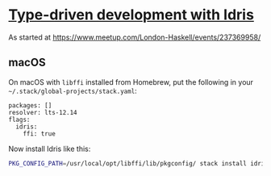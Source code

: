 # [Type-driven development with Idris](https://www.manning.com/books/type-driven-development-with-idris)

As started at <https://www.meetup.com/London-Haskell/events/237369958/>

## macOS

On macOS with `libffi` installed from Homebrew, put the following in
your `~/.stack/global-projects/stack.yaml`:

```
packages: []
resolver: lts-12.14
flags:
  idris:
    ffi: true
```

Now install Idris like this:

```bash
PKG_CONFIG_PATH=/usr/local/opt/libffi/lib/pkgconfig/ stack install idris
```
